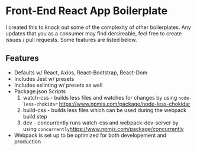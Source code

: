 # Front-End React App Boilerplate

I created this to knock out some of the complexity of other boilerplates. Any updates that you as a consumer may find dersireable, feel free to create issues / pull requests. Some features are listed below.

## Features
* Defaults w/ React, Axios, React-Bootstrap, React-Dom
* Includes Jest w/ presets
* Includes eslinting w/ presets as well
* Package.json Scripts
	1. watch-css - builds less files and watches for changes by using `node-less-chokidar` <https://www.npmjs.com/package/node-less-chokidar>
	2. build-css - builds less files which can be used during the webpack build step
	3. dev - concurrently runs watch-css and webpack-dev-server by using `concurrently`<https://www.npmjs.com/package/concurrently>
* Webpack is set up to be optimized for both developement and production
